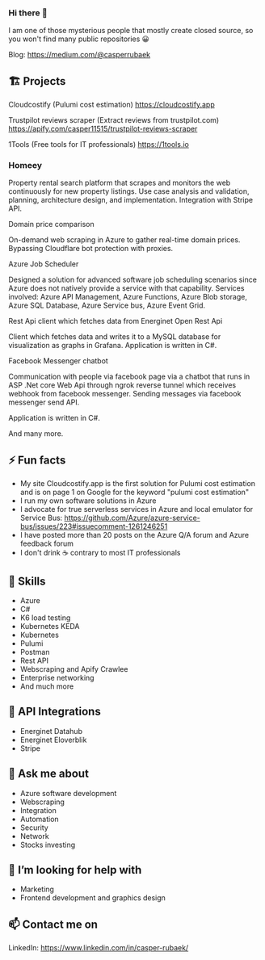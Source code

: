 ### Hi there 👋

I am one of those mysterious people that mostly create closed source, so you won't find many public repositories 😀 

Blog: https://medium.com/@casperrubaek

## 🏗️ Projects ##

Cloudcostify (Pulumi cost estimation)
https://cloudcostify.app

Trustpilot reviews scraper (Extract reviews from trustpilot.com)
https://apify.com/casper11515/trustpilot-reviews-scraper

1Tools (Free tools for IT professionals)
https://1tools.io

### Homeey ###

Property rental search platform that scrapes and monitors the web continuously for new property listings.
Use case analysis and validation, planning, architecture design, and implementation.
Integration with Stripe API.

Domain price comparison

On-demand web scraping in Azure to gather real-time domain prices.
Bypassing Cloudflare bot protection with proxies.

Azure Job Scheduler

Designed a solution for advanced software job scheduling scenarios since Azure does not natively provide a service with that capability.
Services involved: Azure API Management, Azure Functions, Azure Blob storage, Azure SQL Database, Azure Service bus, Azure Event Grid.

Rest Api client which fetches data from Energinet Open Rest Api

Client which fetches data and writes it to a MySQL database for visualization as graphs in Grafana.
Application is written in C#.

Facebook Messenger chatbot

Communication with people via facebook page via a chatbot that runs in ASP .Net core Web Api through ngrok reverse tunnel which receives webhook from facebook messenger. Sending messages via facebook messenger send API.

Application is written in C#.

And many more.

## ⚡ Fun facts ##

- My site Cloudcostify.app is the first solution for Pulumi cost estimation and is on page 1 on Google for the keyword "pulumi cost estimation"
- I run my own software solutions in Azure
- I advocate for true serverless services in Azure and local emulator for Service Bus: https://github.com/Azure/azure-service-bus/issues/223#issuecomment-1261246251
- I have posted more than 20 posts on the Azure Q/A forum and Azure feedback forum
- I don't drink ☕ contrary to most IT professionals

## 🔧 Skills ##

- Azure
- C#
- K6 load testing
- Kubernetes KEDA
- Kubernetes
- Pulumi 
- Postman
- Rest API
- Webscraping and Apify Crawlee
- Enterprise networking
- And much more

## 🔧 API Integrations ##

- Energinet Datahub
- Energinet Eloverblik 
- Stripe 

## 💬 Ask me about ##

- Azure software development
- Webscraping
- Integration
- Automation
- Security
- Network
- Stocks investing

## 🤔 I’m looking for help with ##

- Marketing
- Frontend development and graphics design

## 📫 Contact me on ##

LinkedIn: https://www.linkedin.com/in/casper-rubaek/

<!--
**Trubador/Trubador** is a ✨ _special_ ✨ repository because its `README.md` (this file) appears on your GitHub profile.
- Functions
- App Services
- API Management
- Container Apps
- Service Bus
- Key Vault
- Storage Accounts
- Cosmos DB


### Azure ###
### DevOps ###

### IT Security ###
Vue
- Python
- Javascript/Typescript


Here are some ideas to get you started:

- 🔭 I’m currently working on ...
- 🌱 I’m currently learning ...
- 👯 I’m looking to collaborate on ...
- 🤔 I’m looking for help with ...
- 💬 Ask me about ...
- 📫 How to reach me: ...
- 😄 Pronouns: ...
- ⚡ Fun fact: ...
-->


<!-- https://gprm.itsvg.in/

## 🌐 Socials:
[![LinkedIn](https://img.shields.io/badge/LinkedIn-%230077B5.svg?logo=linkedin&logoColor=white)](https://linkedin.com/in/casper-rubæk) [![Medium](https://img.shields.io/badge/Medium-12100E?logo=medium&logoColor=white)](https://medium.com/@casperrubaek) [![Twitter](https://img.shields.io/badge/Twitter-%231DA1F2.svg?logo=Twitter&logoColor=white)](https://twitter.com/CasperRubaekM) 

# 💻 Tech Stack:
![C#](https://img.shields.io/badge/c%23-%23239120.svg?style=for-the-badge&logo=c-sharp&logoColor=white) ![Azure](https://img.shields.io/badge/azure-%230072C6.svg?style=for-the-badge&logo=azure-devops&logoColor=white) ![AWS](https://img.shields.io/badge/AWS-%23FF9900.svg?style=for-the-badge&logo=amazon-aws&logoColor=white) ![Cloudflare](https://img.shields.io/badge/Cloudflare-F38020?style=for-the-badge&logo=Cloudflare&logoColor=white) ![.Net](https://img.shields.io/badge/.NET-5C2D91?style=for-the-badge&logo=.net&logoColor=white) ![MicrosoftSQLServer](https://img.shields.io/badge/Microsoft%20SQL%20Sever-CC2927?style=for-the-badge&logo=microsoft%20sql%20server&logoColor=white) ![Postman](https://img.shields.io/badge/Postman-FF6C37?style=for-the-badge&logo=postman&logoColor=white) ![Kubernetes](https://img.shields.io/badge/kubernetes-%23326ce5.svg?style=for-the-badge&logo=kubernetes&logoColor=white)
# 📊 GitHub Stats:
![](https://github-readme-stats.vercel.app/api?username=Trubador&theme=dark&hide_border=true&include_all_commits=false&count_private=false)<br/>
![](https://github-readme-streak-stats.herokuapp.com/?user=Trubador&theme=dark&hide_border=true)<br/>
![](https://github-readme-stats.vercel.app/api/top-langs/?username=Trubador&theme=dark&hide_border=true&include_all_commits=false&count_private=false&layout=compact)

---
[![](https://visitcount.itsvg.in/api?id=Trubador&icon=0&color=0)](https://visitcount.itsvg.in)

-->

